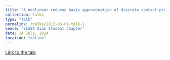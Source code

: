 ```yaml
---
title: "A nonlinear reduced basis approximation of discrete contact problems in crowd motion"
collection: talks
type: "Talk"
permalink: /talks/2012-03-01-talk-1
venue: "SISSA Siam Student Chapter"
date: 14 July, 2024
location: "online"
---
```

[Link to the talk](https://www.youtube.com/watch?v=unUBjOKcjc8&list=UULFWTxZQoO_Yg6lZw85o2eigA&index=7) 